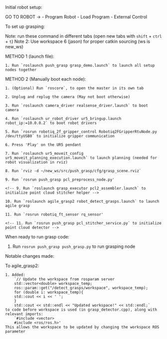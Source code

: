 Initial robot setup:

GO TO ROBOT -> 
	- Program Robot
	- Load Program
	- External Control


To set up grasping:

Note: run these command in different tabs (open new tabs with `shift` + `ctrl` + `t`)
Note 2: Use workspace 6 (jason) for proper catkin sourcing (ws is new_ws)

METHOD 1 (launch file):

	1. Run `roslaunch push_grasp grasp_demo.launch` to launch all setup nodes together

METHOD 2 (Manually boot each node):

	1. (Optional) Run `roscore`, to open the master in its own tab

	2. Unplug and replug the camera (May not boot otherwise)

	3. Run `roslaunch camera_driver realsense_driver.launch` to boot camera

	4. Run `roslaunch ur_robot_driver ur5_bringup.launch robot_ip:=10.0.0.2` to boot robot drivers

	5. Run `rosrun robotiq_2f_gripper_control Robotiq2FGripperRtuNode.py /dev/ttyUSB0` to initialize gripper communication

	6. Press 'Play' on the UR5 pendant

	7. Run `roslaunch ur5_moveit_config ur5_moveit_planning_execution.launch` to launch planning (needed for robot visualization in rviz)

	8. Run `rviz -d ~/new_ws/src/push_grasp/cfg/grasp_scene.rviz`

	9. Run `rosrun push_grasp pcl_preprocess_node.py'

	<!-- 9. Run `roslaunch grasp_executor pcl2_assembler.launch` to initialize point cloud stitcher helper -->

	10. Run `roslaunch agile_grasp2 robot_detect_grasps.launch` to launch agile grasp

	11. Run `rosrun robotiq_ft_sensor rq_sensor'

	<!-- 11. Run `rosrun push_grasp pcl_stitcher_service.py` to initialize point cloud detector -->


When ready to run grasp code:

1. Run `rosrun push_grasp push_grasp.py` to run grasping node



Notable changes made:

To agile_grasp2:

	1. Added: 
		`// Update the workspace from rosparam server
		std::vector<double> workspace_temp;
		ros::param::get("/detect_grasps/workspace", workspace_temp);
		for (double i: workspace_temp){
		std::cout << i << ' ';
		}
		std::cout << std::endl << "Updated workspace!" << std::endl;`
	to code before workspace is used (in grasp_detector.cpp), along with relevant imports:
		`#include <vector>
		#include <ros/ros.h>'
	This allows the workspace to be updated by changing the workspace ROS parameter
	